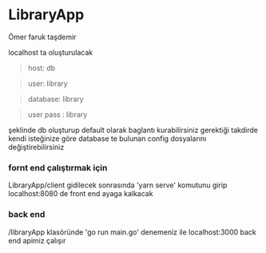 # LibraryApp

Ömer faruk taşdemir


localhost ta oluşturulacak 

>host: db
 
>user: library

>database: library

>user pass : library

şeklinde db oluşturup default olarak baglantı kurabilirsiniz gerektiği takdirde 
kendi isteğinize göre database te bulunan config dosyalarını değiştirebilirsiniz 

### fornt end çalıştırmak için 
LibraryApp/client gidilecek 
sonrasında 'yarn serve'  komutunu girip localhost:8080 de front end ayaga kalkacak

### back end 
/libraryApp klasöründe 'go run main.go' denemeniz ile localhost:3000 back end apimiz çalışır 